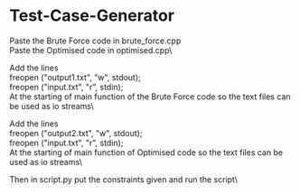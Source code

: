 # Test-Case-Generator
 Paste the Brute Force code in brute_force.cpp\
 Paste the Optimised code in optimised.cpp\

 Add the lines\
	freopen ("output1.txt", "w", stdout);\
	freopen ("input.txt", "r", stdin);\
At the starting of main function of the Brute Force code so the text files can be used as io streams\

 Add the lines\
	freopen ("output2.txt", "w", stdout);\
	freopen ("input.txt", "r", stdin);\
At the starting of main function of Optimised code so the text files can be used as io streams\

Then in script.py put the constraints given and run the script\